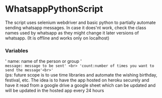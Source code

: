 # WhatsappPythonScript
The script uses selenium webdriver and basic python to partially automate sending whatsapp messages. In case it does'nt work, check the class names used by whatsapp as they might change it later versions of whatsapp. (It is offline and works only on localhost)

### Variables

' name: name of the person or group '
<br>
`message: message to be sent'
<br>
'count:number of times you want to send the message'<br>'
`
<br>
(ps: future scope is to use time libraries and automate the wishing birthday, festival, etc. The idea is to have the app hosted on heroku securely and have it read from a google drive a google sheet which can be updated and will be updated in the hosted app every 24 hours
